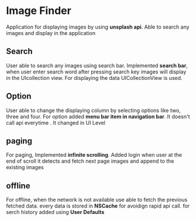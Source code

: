 # Image Finder
Application for displaying images by using **unsplash api**. Able to search any images and display in the application

## Search
User able to search any images using search bar. Implemented **search bar**, when user enter search word after pressing search key images will display in the UIcollection view. For displaying the data UICollectionView is used.

## Option
User able to change the displaying column by selecting options like two, three and four. For option added **menu bar item in navigation bar**. It doesn't call api everytime . It changed in UI Level

## paging
For paging, Implemented **infinite scrolling**. Added login when user at the end of scroll it detects and fetch next page images and append to the existing images

## offline
For offline, when the network is not available use able to fetch the previous fetched data. every data is stored in **NSCache** for avoidign rapid api call. for serch history added using **User Defaults**





